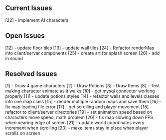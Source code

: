 ## Current Issues
[22] - implement AI characters

## Open Issues ##
[12] - update floor tiles
[13] - update wall tiles
[24] - Refactor renderMap into client/server components
[25] - create art for splash screen
[26] - add in sound

        
## Resolved Issues ##
[1] - Draw 4 game characters
[2] - Draw Potions
[3] - Draw Items 
[8] - Test making character animate as it walks 
[10] - get mysql connector working properly
[11] - update potions styles
[14] - refactor walls and levels classes into one map class
[15] - render multiple random maps and save them
[16] - fix map loading file error
[17] - get scrolling and player movement
[18] - refactor to client/server directories
[19] - set animation speed based on characters move speed, math problem
[20] - fix map slowing down FPS when nearing edge of screen
[21] - update world coordinates every increment when scrolling
[23] - make items stay in place when player scrolls on screen